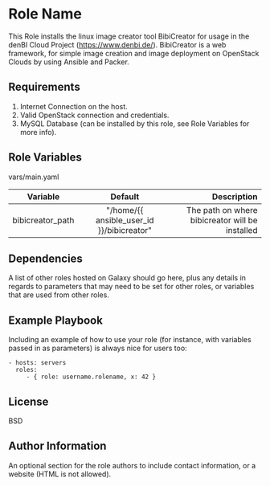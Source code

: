 Role Name
=========

This Role installs the linux image creator tool BibiCreator for usage in the denBI Cloud Project (https://www.denbi.de/).
BibiCreator is a web framework, for simple image creation and image deployment on OpenStack Clouds by using Ansible and Packer.

Requirements
------------

1. Internet Connection on the host.
2. Valid OpenStack connection and credentials.
3. MySQL Database (can be installed by this role, see Role Variables for more info).

Role Variables
--------------
vars/main.yaml

| Variable		| Default		| Description			|
| ------------- |:-------------:| ---------------------:|
| bibicreator_path | "/home/{{ ansible_user_id }}/bibicreator" | The path on where bibicreator will be installed |



Dependencies
------------

A list of other roles hosted on Galaxy should go here, plus any details in regards to parameters that may need to be set for other roles, or variables that are used from other roles.

Example Playbook
----------------

Including an example of how to use your role (for instance, with variables passed in as parameters) is always nice for users too:

    - hosts: servers
      roles:
         - { role: username.rolename, x: 42 }

License
-------

BSD

Author Information
------------------

An optional section for the role authors to include contact information, or a website (HTML is not allowed).
